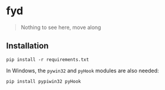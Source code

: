 # fyd

> Nothing to see here, move along

## Installation

    pip install -r requirements.txt

In Windows, the `pywin32` and `pyHook` modules are also needed:

    pip install pypiwin32 pyHook
